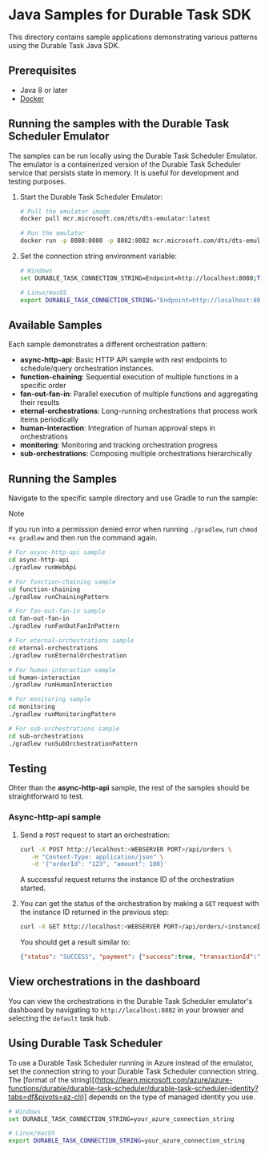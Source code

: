 # Java Samples for Durable Task SDK

This directory contains sample applications demonstrating various patterns using the Durable Task Java SDK.

## Prerequisites

- Java 8 or later
- [Docker](https://www.docker.com/get-started)

## Running the samples with the Durable Task Scheduler Emulator

The samples can be run locally using the Durable Task Scheduler Emulator. The emulator is a containerized version of the Durable Task Scheduler service that persists state in memory. It is useful for development and testing purposes.

1. Start the Durable Task Scheduler Emulator:

   ```bash
   # Pull the emulator image
   docker pull mcr.microsoft.com/dts/dts-emulator:latest

   # Run the emulator
   docker run -p 8080:8080 -p 8082:8082 mcr.microsoft.com/dts/dts-emulator:latest
   ```

2. Set the connection string environment variable:
   ```bash
   # Windows
   set DURABLE_TASK_CONNECTION_STRING=Endpoint=http://localhost:8080;TaskHub=default;Authentication=None

   # Linux/macOS
   export DURABLE_TASK_CONNECTION_STRING="Endpoint=http://localhost:8080;TaskHub=default;Authentication=None"
   ```

## Available Samples

Each sample demonstrates a different orchestration pattern:

- **async-http-api**: Basic HTTP API sample with rest endpoints to schedule/query orchestration instances.
- **function-chaining**: Sequential execution of multiple functions in a specific order
- **fan-out-fan-in**: Parallel execution of multiple functions and aggregating their results
- **eternal-orchestrations**: Long-running orchestrations that process work items periodically
- **human-interaction**: Integration of human approval steps in orchestrations
- **monitoring**: Monitoring and tracking orchestration progress
- **sub-orchestrations**: Composing multiple orchestrations hierarchically

## Running the Samples

Navigate to the specific sample directory and use Gradle to run the sample:

> [!NOTE]
> If you run into a permission denied error when running `./gradlew`, run `chmod +x gradlew` and then run the command again.

```bash
# For async-http-api sample
cd async-http-api
./gradlew runWebApi

# For function-chaining sample
cd function-chaining
./gradlew runChainingPattern

# For fan-out-fan-in sample
cd fan-out-fan-in
./gradlew runFanOutFanInPattern

# For eternal-orchestrations sample
cd eternal-orchestrations
./gradlew runEternalOrchestration

# For human-interaction sample
cd human-interaction
./gradlew runHumanInteraction

# For monitoring sample
cd monitoring
./gradlew runMonitoringPattern

# For sub-orchestrations sample
cd sub-orchestrations
./gradlew runSubOrchestrationPattern
```

## Testing 

Ohter than the **async-http-api** sample, the rest of the samples should be straightforward to test.  

### Async-http-api sample
1. Send a `POST` request to start an orchestration: 

   ```bash
   curl -X POST http://localhost:<WEBSERVER PORT>/api/orders \
      -H "Content-Type: application/json" \
      -d '{"orderId": "123", "amount": 100}'
   ```
   A successful request returns the instance ID of the orchestration started. 

1. You can get the status of the orchestration by making a `GET` request with the instance ID returned in the previous step:

   ```bash
   curl -X GET http://localhost:<WEBSERVER PORT>/api/orders/<instanceId>
   ```

   You should get a result similar to:

   ```json
   {"status": "SUCCESS", "payment": {"success":true, "transactionId":"TXN1747162910336"}, "shipment": {"trackingNumber":"TRACK1747162911373"}}
   ```

## View orchestrations in the dashboard

You can view the orchestrations in the Durable Task Scheduler emulator's dashboard by navigating to `http://localhost:8082` in your browser and selecting the `default` task hub.

## Using Durable Task Scheduler

To use a Durable Task Scheduler running in Azure instead of the emulator, set the connection string to your Durable Task Scheduler connection string. The [format of the string)[(https://learn.microsoft.com/azure/azure-functions/durable/durable-task-scheduler/durable-task-scheduler-identity?tabs=df&pivots=az-cli)] depends on the type of managed identity you use. 

```bash
# Windows
set DURABLE_TASK_CONNECTION_STRING=your_azure_connection_string

# Linux/macOS
export DURABLE_TASK_CONNECTION_STRING=your_azure_connection_string
```
